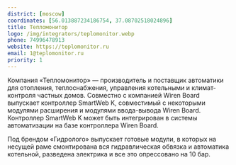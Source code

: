 ```yaml
---
district: [moscow]
coordinates: [56.013887234186754, 37.08702518024896]
title: Тепломонитор
logo: /img/integrators/teplomonitor.webp
phone: 74996478913
website: https://teplomonitor.ru
email: 1@teplomonitor.ru
priority: 1
---
```


Компания «Тепломонитор» — производитель и поставщик автоматики для отопления, теплоснабжения, управления котельными и климат-контроля частных домов. Совместно с компанией Wiren Board выпускает контроллер SmartWeb K, совместимый с некоторыми модулями расширения и модулями ввода-вывода Wiren Board. Контроллер SmartWeb K может быть интегрирован в системы автоматизации на базе контроллера Wiren Board.

Под брендом «Гидролого» выпускает готовые модули, в которых на несущей раме смонтирована вся гидравлическая обвязка и автоматика котельной, разведена электрика и все это опрессовано на 10 бар.
